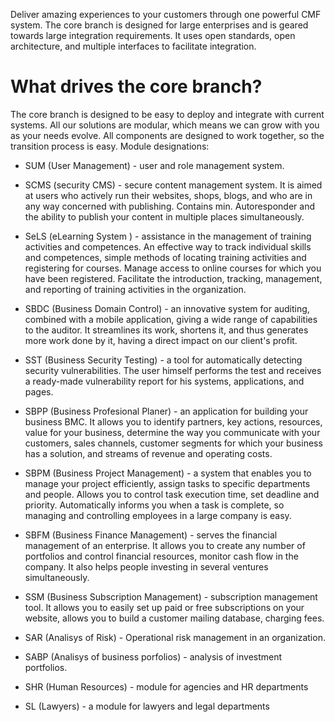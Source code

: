 Deliver amazing experiences to your customers through one powerful CMF system. The core branch is designed for large enterprises and is geared towards large integration requirements. It uses open standards, open architecture, and multiple interfaces to facilitate integration.

# What drives the core branch?

The core branch is designed to be easy to deploy and integrate with current systems. All our solutions are modular, which means we can grow with you as your needs evolve. All components are designed to work together, so the transition process is easy.
Module designations:

* SUM (User Management) - user and role management system.

* SCMS (security CMS) - secure content management system. It is aimed at users who actively run their websites, shops, blogs, and who are in any way concerned with publishing. Contains min. Autoresponder and the ability to publish your content in multiple places simultaneously.

* SeLS (eLearning System ) - assistance in the management of training activities and competences. An effective way to track individual skills and competences, simple methods of locating training activities and registering for courses. Manage access to online courses for which you have been registered. Facilitate the introduction, tracking, management, and reporting of training activities in the organization.

* SBDC (Business Domain Control) - an innovative system for auditing, combined with a mobile application, giving a wide range of capabilities to the auditor. It streamlines its work, shortens it, and thus generates more work done by it, having a direct impact on our client's profit.

* SST (Business Security Testing) - a tool for automatically detecting security vulnerabilities. The user himself performs the test and receives a ready-made vulnerability report for his systems, applications, and pages.

 * SBPP (Business Profesional Planer) - an application for building your business BMC. It allows you to identify partners, key actions, resources, value for your business, determine the way you communicate with your customers, sales channels, customer segments for which your business has a solution, and streams of revenue and operating costs.

 * SBPM (Business Project Management) - a system that enables you to manage your project efficiently, assign tasks to specific departments and people. Allows you to control task execution time, set deadline and priority. Automatically informs you when a task is complete, so managing and controlling employees in a large company is easy.

 * SBFM (Business Finance Management) - serves the financial management of an enterprise. It allows you to create any number of portfolios and control financial resources, monitor cash flow in the company. It also helps people investing in several ventures simultaneously.

 * SSM (Business Subscription Management) - subscription management tool. It allows you to easily set up paid or free subscriptions on your website, allows you to build a customer mailing database, charging fees.

* SAR (Analisys of Risk) - Operational risk management in an organization.

* SABP (Analisys of business porfolios) - analysis of investment portfolios.

* SHR (Human Resources) - module for agencies and HR departments

* SL (Lawyers) - a module for lawyers and legal departments

